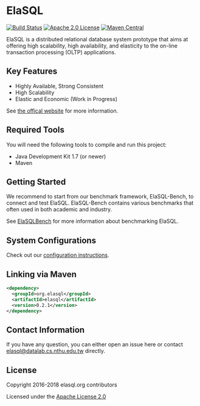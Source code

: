 # ElaSQL

[![Build Status](https://travis-ci.org/elasql/elasql.svg?branch=master)](https://travis-ci.org/elasql/elasql)
[![Apache 2.0 License](https://img.shields.io/badge/license-apache%202.0-orange.svg)](https://www.apache.org/licenses/LICENSE-2.0)
[![Maven Central](https://img.shields.io/maven-central/v/org.elasql/elasql.svg)](https://maven-badges.herokuapp.com/maven-central/org.elasql/elasql)

ElaSQL is a distributed relational database system prototype that aims at offering high scalability, high availability, and elasticity to the on-line transaction processing (OLTP) applications.

## Key Features

- Highly Available, Strong Consistent
- High Scalability
- Elastic and Economic (Work in Progress)

See [the offical website](http://www.elasql.org/) for more information.

## Required Tools

You will need the following tools to compile and run this project:

- Java Development Kit 1.7 (or newer)
- Maven

## Getting Started

We recommend to start from our benchmark framework, ElaSQL-Bench, to connect and test ElaSQL. ElaSQL-Bench contains various benchmarks that often used in both academic and industry.

See [ElaSQLBench](https://github.com/elasql/elasqlbench) for more information about benchmarking ElaSQL.

## System Configurations

Check out our [configuration instructions](doc/configurations.md).

## Linking via Maven

```xml
<dependency>
  <groupId>org.elasql</groupId>
  <artifactId>elasql</artifactId>
  <version>0.2.1</version>
</dependency>
```

## Contact Information

If you have any question, you can either open an issue here or contact [elasql@datalab.cs.nthu.edu.tw](elasql@datalab.cs.nthu.edu.tw) directly.

## License

Copyright 2016-2018 elasql.org contributors

Licensed under the [Apache License 2.0](LICENSE)